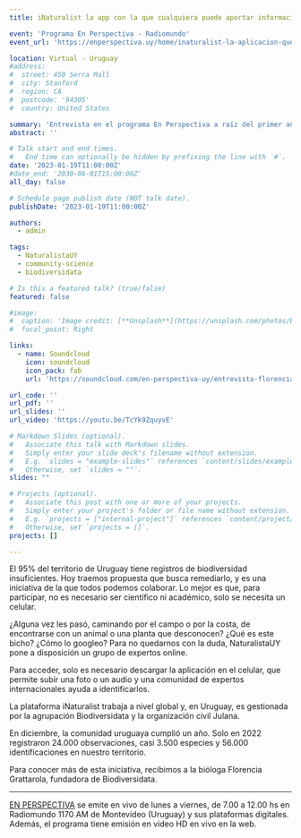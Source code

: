 ```yaml
---
title: iNaturalist la app con la que cualquiera puede aportar información sobre flora y fauna en Uruguay

event: 'Programa En Perspectiva - Radiomundo'
event_url: 'https://enperspectiva.uy/home/inaturalist-la-aplicacion-que-surge-por-la-falta-de-datos-de-flora-y-fauna-uruguaya-y-que-permite-tener-un-momento-animal-planet-a-cualquiera-que-tenga-una-camara-de-fotos/'

location: Virtual - Uruguay
#address:
#  street: 450 Serra Mall
#  city: Stanford
#  region: CA
#  postcode: '94305'
#  country: United States

summary: 'Entrevista en el programa En Perspectiva a raíz del primer año de NaturalistaUY'
abstract: ''

# Talk start and end times.
#   End time can optionally be hidden by prefixing the line with `#`.
date: '2023-01-19T11:00:00Z'
#date_end: '2030-06-01T15:00:00Z'
all_day: false

# Schedule page publish date (NOT talk date).
publishDate: '2023-01-19T11:00:00Z'

authors:
  - admin

tags:
  - NaturalistaUY
  - community-science
  - biodiversidata

# Is this a featured talk? (true/false)
featured: false

#image:
#  caption: 'Image credit: [**Unsplash**](https://unsplash.com/photos/bzdhc5b3Bxs)'
#  focal_point: Right

links:
  - name: Soundcloud
    icon: soundcloud
    icon_pack: fab
    url: 'https://soundcloud.com/en-perspectiva-uy/entrevista-florencia-grattarola-naturalistauy-te-invita-a-realizar-ciencia-ciudadana?utm_source=clipboard&utm_campaign=wtshare&utm_medium=widget&utm_content=https%253A%252F%252Fsoundcloud.com%252Fen-perspectiva-uy%252Fentrevista-florencia-grattarola-naturalistauy-te-invita-a-realizar-ciencia-ciudadana'

url_code: ''
url_pdf: ''
url_slides: ''
url_video: 'https://youtu.be/TcYk9ZquyvE'

# Markdown Slides (optional).
#   Associate this talk with Markdown slides.
#   Simply enter your slide deck's filename without extension.
#   E.g. `slides = "example-slides"` references `content/slides/example-slides.md`.
#   Otherwise, set `slides = ""`.
slides: ""

# Projects (optional).
#   Associate this post with one or more of your projects.
#   Simply enter your project's folder or file name without extension.
#   E.g. `projects = ["internal-project"]` references `content/project/deep-learning/index.md`.
#   Otherwise, set `projects = []`.
projects: []

---
```


El 95% del territorio de Uruguay tiene registros de biodiversidad insuficientes. Hoy traemos propuesta que busca remediarlo, y es una iniciativa de la que todos podemos colaborar. Lo mejor es que, para participar, no es necesario ser científico ni académico, solo se necesita un celular.

¿Alguna vez les pasó, caminando por el campo o por la costa, de encontrarse con un animal o una planta que desconocen? ¿Qué es este bicho? ¿Cómo lo googleo? Para no quedarnos con la duda, NaturalistaUY pone a disposición un grupo de expertos online.

Para acceder, solo es necesario descargar la aplicación en el celular, que permite subir una foto o un audio y una comunidad de expertos internacionales ayuda a identificarlos.

La plataforma iNaturalist trabaja a nivel global y, en Uruguay, es gestionada por la agrupación Biodiversidata y la organización civil Julana.

En diciembre, la comunidad uruguaya cumplió un año. Solo en 2022 registraron 24.000 observaciones, casi 3.500 especies y 56.000 identificaciones en nuestro territorio.

Para conocer más de esta iniciativa, recibimos a la bióloga Florencia Grattarola, fundadora de Biodiversidata.

---

[EN PERSPECTIVA](https://www.enperspectiva.uy) se emite en vivo de lunes a viernes, de 7.00 a 12.00 hs en Radiomundo 1170 AM de Montevideo (Uruguay) y sus plataformas digitales.  Además, el programa tiene emisión en video HD en vivo en la web.
